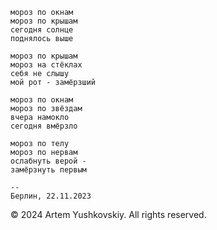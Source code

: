 ```
мороз по окнам
мороз по крышам
сегодня солнце
поднялось выше

мороз по крышам
мороз на стёклах
себя не слышу
мой рот - замёрзший

мороз по окнам
мороз по звёздам
вчера намокло
сегодня вмёрзло

мороз по телу
мороз по нервам
ослабнуть верой -
замёрзнуть первым

--
Берлин, 22.11.2023
```

© 2024 Artem Yushkovskiy. All rights reserved.
